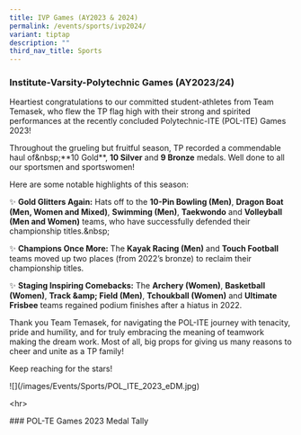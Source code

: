```yaml
---
title: IVP Games (AY2023 & 2024)
permalink: /events/sports/ivp2024/
variant: tiptap
description: ""
third_nav_title: Sports
---
```

<h3><strong>Institute-Varsity-Polytechnic Games (AY2023/24)</strong></h3>
<p>Heartiest congratulations to our committed student-athletes from Team
Temasek, who flew the TP flag high with their strong and spirited performances
at the recently concluded Polytechnic-ITE (POL-ITE) Games 2023!</p>
<p>Throughout the grueling but fruitful season, TP recorded a commendable
haul of&amp;nbsp;**10 Gold**, <strong>10 Silver</strong> and <strong>9 Bronze</strong> medals.
Well done to all our sportsmen and sportswomen!</p>
<p>Here are some notable highlights of this season:</p>
<p>✨ <strong>Gold Glitters Again:</strong> Hats off to the <strong>10-Pin Bowling (Men)</strong>, <strong>Dragon Boat (Men, Women and Mixed)</strong>, <strong>Swimming (Men)</strong>, <strong>Taekwondo</strong> and <strong>Volleyball (Men and Women)</strong> teams,
who have successfully defended their championship titles.&amp;nbsp;</p>
<p>✨ <strong>Champions Once More:</strong> The <strong>Kayak Racing (Men)</strong> and <strong>Touch Football</strong> teams
moved up two places (from 2022’s bronze) to reclaim their championship
titles.</p>
<p>✨ <strong>Staging Inspiring Comebacks:</strong> The <strong>Archery (Women)</strong>, <strong>Basketball (Women)</strong>, <strong>Track &amp;amp; Field (Men)</strong>, <strong>Tchoukball (Women)</strong> and <strong>Ultimate Frisbee</strong> teams
regained podium finishes after a hiatus in 2022.</p>
<p>Thank you Team Temasek, for navigating the POL-ITE journey with tenacity,
pride and humility, and for truly embracing the meaning of teamwork making
the dream work. Most of all, big props for giving us many reasons to cheer
and unite as a TP family!</p>
<p>Keep reaching for the stars!</p>
<p>![](/images/Events/Sports/POL_ITE_2023_eDM.jpg)</p>
<p>&lt;hr&gt;</p>
<p>### POL-TE Games 2023 Medal Tally</p>
<p></p>